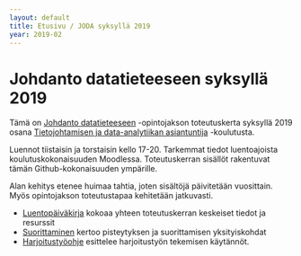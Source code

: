 ```yaml
---
layout: default
title: Etusivu / JODA syksyllä 2019
year: 2019-02
---
```


# Johdanto datatieteeseen syksyllä 2019

Tämä on [Johdanto datatieteeseen](https://www.tut.fi/opinto-opas/wwwoppaat/opas2018-2019/perus/aineryhmat/Tiedonhallinta/TLO-32410.html)  -opintojakson toteutuskerta syksyllä 2019 osana [Tietojohtamisen ja data-analytiikan asiantuntija](https://www.tuni.fi/fi/tule-opiskelemaan/tietojohtamisen-ja-data-analytiikan-asiantuntija) -koulutusta.

Luennot tiistaisin ja torstaisin kello 17-20. Tarkemmat tiedot luentoajoista koulutuskokonaisuuden Moodlessa. Toteutuskerran sisällöt rakentuvat tämän Github-kokonaisuuden ympärille.

Alan kehitys etenee huimaa tahtia, joten sisältöjä päivitetään vuosittain.
Myös opintojakson toteutustapaa kehitetään jatkuvasti.

* [Luentopäiväkirja](luentopaivakirja) kokoaa yhteen toteutuskerran keskeiset tiedot ja resurssit
* [Suorittaminen](suorittaminen) kertoo pisteytyksen ja suorittamisen yksityiskohdat
* [Harjoitustyöohje](harjoitustyo) esittelee harjoitustyön tekemisen käytännöt.
